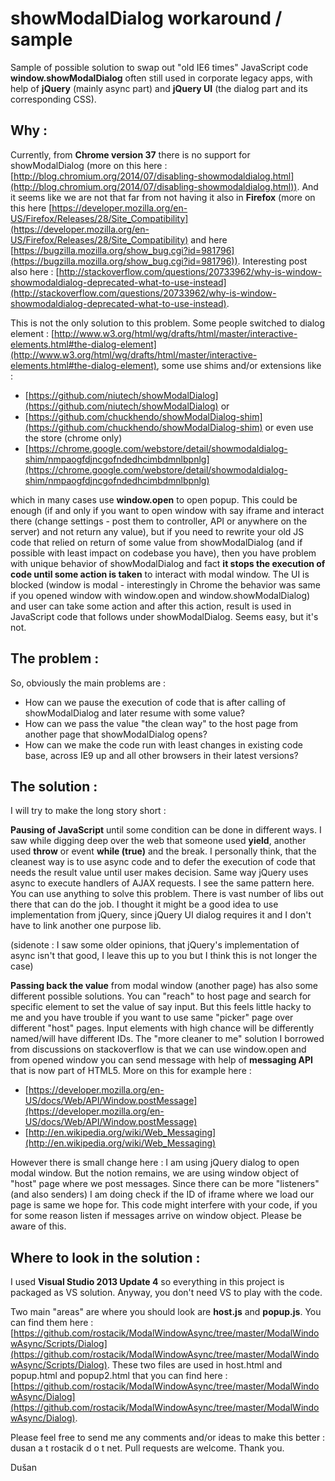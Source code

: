 showModalDialog workaround / sample
================

Sample of possible solution to swap out "old IE6 times" JavaScript code **window.showModalDialog** often  still used in corporate legacy apps, with help of **jQuery** (mainly async part) and **jQuery UI** (the dialog part and its corresponding CSS).

Why :
-
Currently, from **Chrome version 37** there is no support for showModalDialog (more on this here : [http://blog.chromium.org/2014/07/disabling-showmodaldialog.html](http://blog.chromium.org/2014/07/disabling-showmodaldialog.html)). And it seems like we are not that far from not having it also in **Firefox** (more on this here [https://developer.mozilla.org/en-US/Firefox/Releases/28/Site_Compatibility](https://developer.mozilla.org/en-US/Firefox/Releases/28/Site_Compatibility) and here [https://bugzilla.mozilla.org/show_bug.cgi?id=981796](https://bugzilla.mozilla.org/show_bug.cgi?id=981796)). Interesting post also here : [http://stackoverflow.com/questions/20733962/why-is-window-showmodaldialog-deprecated-what-to-use-instead](http://stackoverflow.com/questions/20733962/why-is-window-showmodaldialog-deprecated-what-to-use-instead).

This is not the only solution to this problem. Some people switched to dialog element : [http://www.w3.org/html/wg/drafts/html/master/interactive-elements.html#the-dialog-element](http://www.w3.org/html/wg/drafts/html/master/interactive-elements.html#the-dialog-element),  some use shims and/or extensions like :

- [https://github.com/niutech/showModalDialog](https://github.com/niutech/showModalDialog) or 
- [https://github.com/chuckhendo/showModalDialog-shim](https://github.com/chuckhendo/showModalDialog-shim) or even use the store (chrome only)
- [https://chrome.google.com/webstore/detail/showmodaldialog-shim/nmpaogfdjncgofndedhcimbdmnlbpnlg](https://chrome.google.com/webstore/detail/showmodaldialog-shim/nmpaogfdjncgofndedhcimbdmnlbpnlg) 

which in many cases use **window.open** to open popup. This could be enough (if and only if you want to open window with say iframe and interact there (change settings - post them to controller, API or anywhere on the server) and not return any value), but if you need to rewrite your old JS code that relied on return of some value from showModalDialog (and if possible with least impact on codebase you have), then you have problem with unique behavior of showModalDialog and fact **it stops the execution of code until some action is taken** to interact with modal window. The UI is blocked (window is modal - interestingly in Chrome the behavior was same if you opened window with window.open and window.showModalDialog) and user can take some action and after this action, result is used in JavaScript code that follows under showModalDialog. Seems easy, but it's not.

The problem :
-
So, obviously the main problems are :

- How can we pause the execution of code that is after calling of showModalDialog and later resume with some value?
- How can we pass the value "the clean way" to the host page from another page that showModalDialog opens?
- How can we make the code run with least changes in existing code base, across IE9 up and all other browsers in their latest versions?

The solution :
-
I will try to make the long story short :

**Pausing of JavaScript** until some condition can be done in different ways. I saw while digging deep over the web that someone used **yield**, another used **throw** or event **while (true)** and the break. I personally think, that the cleanest way is to use async code and to defer the execution of code that needs the result value until user makes decision. Same way jQuery uses async to execute handlers of AJAX requests. I see the same pattern here. You can use anything to solve this problem. There is vast number of libs out there that can do the job. I thought it might be a good idea to use implementation from jQuery, since jQuery UI dialog requires it and I don't have to link another one purpose lib.

(sidenote : I saw some older opinions, that jQuery's implementation of async isn't that good, I leave this up to you but I think this is not longer the case)

**Passing back the value** from modal window (another page) has also some different possible solutions. You can "reach" to host page and search for specific element to set the value of say input. But this feels little hacky to me and you have trouble if you want to use same "picker" page over different "host" pages. Input elements with high chance will be differently named/will have different IDs. The "more cleaner to me" solution I borrowed from discussions on stackoverflow is that we can use window.open and from opened window you can send message with help of **messaging API** that is now part of HTML5. More on this for example here :

- [https://developer.mozilla.org/en-US/docs/Web/API/Window.postMessage](https://developer.mozilla.org/en-US/docs/Web/API/Window.postMessage)  
- [http://en.wikipedia.org/wiki/Web_Messaging](http://en.wikipedia.org/wiki/Web_Messaging)

However there is small change here : I am using jQuery dialog to open modal window. But the notion remains, we are using window object of "host" page where we post messages. Since there can be more "listeners" (and also senders) I am doing check if the ID of iframe where we load our page is same we hope for. This code might interfere with your code, if you for some reason listen if messages arrive on window object. Please be aware of this.

Where to look in the solution :
-
I used **Visual Studio 2013 Update 4** so everything in this project is packaged as VS solution. Anyway, you don't need VS to play with the code.

Two main "areas" are where you should look are **host.js** and **popup.js**.  You can find them here : [https://github.com/rostacik/ModalWindowAsync/tree/master/ModalWindowAsync/Scripts/Dialog](https://github.com/rostacik/ModalWindowAsync/tree/master/ModalWindowAsync/Scripts/Dialog). These two files are used in host.html and popup.html and popup2.html that you can find here : [https://github.com/rostacik/ModalWindowAsync/tree/master/ModalWindowAsync/Dialog](https://github.com/rostacik/ModalWindowAsync/tree/master/ModalWindowAsync/Dialog).

Please feel free to send me any comments and/or ideas to make this better : dusan a t rostacik d o t net. Pull requests are welcome. Thank you.

Dušan 